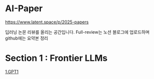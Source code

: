 # AI-Paper
https://www.latent.space/p/2025-papers

딥러닝 논몬 리뷰를 올리는 공간입니다.
Full-review는 노션 블로그에 업로드하며 github에는 요약본 정리

# Section 1 : Frontier LLMs

[1.GPT1](./papers/GPT1.md)
